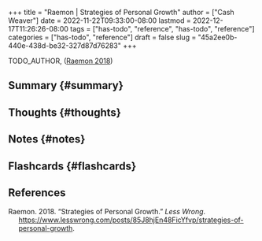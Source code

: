 +++
title = "Raemon | Strategies of Personal Growth"
author = ["Cash Weaver"]
date = 2022-11-22T09:33:00-08:00
lastmod = 2022-12-17T11:26:26-08:00
tags = ["has-todo", "reference", "has-todo", "reference"]
categories = ["has-todo", "reference"]
draft = false
slug = "45a2ee0b-440e-438d-be32-327d87d76283"
+++

TODO_AUTHOR, (<a href="#citeproc_bib_item_1">Raemon 2018</a>)


## Summary {#summary}


## Thoughts {#thoughts}


## Notes {#notes}


## Flashcards {#flashcards}

## References

<style>.csl-entry{text-indent: -1.5em; margin-left: 1.5em;}</style><div class="csl-bib-body">
  <div class="csl-entry"><a id="citeproc_bib_item_1"></a>Raemon. 2018. “Strategies of Personal Growth.” <i>Less Wrong</i>. <a href="https://www.lesswrong.com/posts/85J8hjEn48FicYfvp/strategies-of-personal-growth">https://www.lesswrong.com/posts/85J8hjEn48FicYfvp/strategies-of-personal-growth</a>.</div>
</div>
